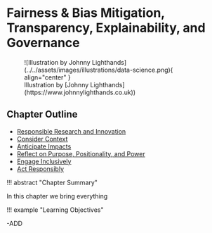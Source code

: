 # Fairness & Bias Mitigation, Transparency, Explainability, and Governance
<figure markdown>
  ![Illustration by Johnny Lighthands](../../assets/images/illustrations/data-science.png){ align="center" }
  <figcaption>Illustration by [Johnny Lighthands](https://www.johnnylighthands.co.uk))</figcaption>
</figure>

## Chapter Outline

- [Responsible Research and Innovation](responsible.md)
- [Consider Context](consider.md)
- [Anticipate Impacts](anticipate.md)
- [Reflect on Purpose, Positionality, and Power](reflect.md)
- [Engage Inclusively](engage.md)
- [Act Responsibly](act.md)


!!! abstract "Chapter Summary"

   In this chapter we bring everything

   

!!! example "Learning Objectives"

   -ADD
